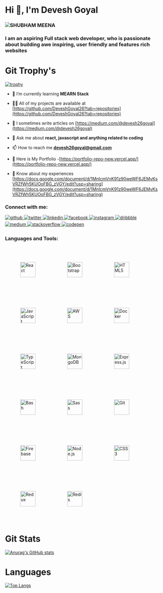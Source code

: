<h1 align="left">Hi 👋, I'm Devesh Goyal</h1>
<h3 align="left"> <img src="https://komarev.com/ghpvc/?username=DeveshGoyal26&label=Profile%20views&color=0e75b6&style=flat" alt="SHUBHAM MEENA" /> </h3>
<h3 align="left">I am an aspiring Full stack web developer, who is passionate about building awe inspiring, user friendly and features rich websites</h3>

<h1 align="left">Git Trophy's</h1>

[![trophy](https://github-profile-trophy.vercel.app/?username=DeveshGoyal26&theme=darkhub)](https://github.com/DeveshGoyal26/github-profile-trophy)

- 🌱 I’m currently learning **MEARN Stack**

- 👨‍💻 All of my projects are available at [https://github.com/DeveshGoyal26?tab=repositories](https://github.com/DeveshGoyal26?tab=repositories)

- 📝 I sometimes write articles on [https://medium.com/@devesh26goyal](https://medium.com/@devesh26goyal)

- 💬 Ask me about **react, javascript and anything related to coding**

- 📫 How to reach me **devesh26goyal@gmail.com**

- 📁 Here is My Portfolio -[https://portfolio-repo-new.vercel.app/](https://portfolio-repo-new.vercel.app/)

- 📄 Know about my experiences [https://docs.google.com/document/d/1MnIcmVnK91z90weWF6JEMvKsVRZfWh5KUOoFBG_zVGY/edit?usp=sharing](https://docs.google.com/document/d/1MnIcmVnK91z90weWF6JEMvKsVRZfWh5KUOoFBG_zVGY/edit?usp=sharing)

<h3 align="left">Connect with me:</h3>
<p align="left">
<a href="https://github.com/DeveshGoyal26" target="_blank">
<img src=https://img.shields.io/badge/github-%2324292e.svg?&style=for-the-badge&logo=github&logoColor=white alt=github style="margin-bottom: 5px;" />
</a>
<a href="https://twitter.com/Devesh263" target="_blank">
<img src=https://img.shields.io/badge/twitter-%2300acee.svg?&style=for-the-badge&logo=twitter&logoColor=white alt=twitter style="margin-bottom: 5px;" />
</a>
<a href="https://linkedin.com/in/devesh-goyal-8ab2b422b/" target="_blank">
<img src=https://img.shields.io/badge/linkedin-%231E77B5.svg?&style=for-the-badge&logo=linkedin&logoColor=white alt=linkedin style="margin-bottom: 5px;" />
</a>
<a href="https://www.facebook.com/devesh.goyal.5015" target="_blank">
<img src=https://img.shields.io/badge/facebook-%232E87FB.svg?&style=for-the-badge&logo=facebook&logoColor=white alt=facebook style="margin-bottom: 5px;" />
</a>
<a href="https://instagram.com/devesh2623" target="_blank">
<img src=https://img.shields.io/badge/instagram-%23000000.svg?&style=for-the-badge&logo=instagram&logoColor=white alt=instagram style="margin-bottom: 5px;" />
</a>
<a href="https://dribbble.com/devesh26" target="_blank">
<img src=https://img.shields.io/badge/dribbble-%23E45285.svg?&style=for-the-badge&logo=dribbble&logoColor=white alt=dribbble style="margin-bottom: 5px;" />
</a>
<a href="https://medium.com/@devesh26goyal" target="_blank">
<img src=https://img.shields.io/badge/medium-%23292929.svg?&style=for-the-badge&logo=medium&logoColor=white alt=medium style="margin-bottom: 5px;" />
</a>
<a href="https://stackoverflow.com/users/19226564/devesh-goyal" target="_blank">
<img src=https://img.shields.io/badge/stackoverflow-%23F28032.svg?&style=for-the-badge&logo=stackoverflow&logoColor=white alt=stackoverflow style="margin-bottom: 5px;" />
</a>
<a href="https://codepen.com/devolife" target="_blank">
<img src=https://img.shields.io/badge/codepen-%23131417.svg?&style=for-the-badge&logo=codepen&logoColor=white alt=codepen style="margin-bottom: 5px;" />
</a>  
</p>

<h3 align="left">Languages and Tools:</h3>

<div align="left">  
<a href="https://reactjs.org/" target="_blank"><img style="margin: 50px" src="https://profilinator.rishav.dev/skills-assets/react-original-wordmark.svg" alt="React" height="50" /></a>  
<a href="https://getbootstrap.com/docs/3.4/javascript/" target="_blank"><img style="margin: 50px" src="https://profilinator.rishav.dev/skills-assets/bootstrap-plain.svg" alt="Bootstrap" height="50" /></a>  
<a href="https://en.wikipedia.org/wiki/HTML5" target="_blank"><img style="margin: 50px" src="https://profilinator.rishav.dev/skills-assets/html5-original-wordmark.svg" alt="HTML5" height="50" /></a>  
<a href="https://www.javascript.com/" target="_blank"><img style="margin: 50px" src="https://profilinator.rishav.dev/skills-assets/javascript-original.svg" alt="JavaScript" height="50" /></a>  
<a href="https://angularjs.org/" target="_blank"><img style="margin: 50px" src="https://profilinator.rishav.dev/skills-assets/amazonwebservices-original-wordmark.svg" alt="AWS" height="50" /></a>  
<a href="https://www.docker.com/" target="_blank"><img style="margin: 50px" src="https://profilinator.rishav.dev/skills-assets/docker-original-wordmark.svg" alt="Docker" height="50" /></a>  
<a href="https://www.typescriptlang.org/" target="_blank"><img style="margin: 50px" src="https://profilinator.rishav.dev/skills-assets/typescript-original.svg" alt="TypeScript" height="50" /></a>  
<a href="https://www.mongodb.com/" target="_blank"><img style="margin: 50px" src="https://profilinator.rishav.dev/skills-assets/mongodb-original-wordmark.svg" alt="MongoDB" height="50" /></a>  
<a href="https://expressjs.com/" target="_blank"><img style="margin: 50px" src="https://profilinator.rishav.dev/skills-assets/express-original-wordmark.svg" alt="Express.js" height="50" /></a>  
<a href="https://www.gnu.org/software/bash/" target="_blank"><img style="margin: 50px" src="https://profilinator.rishav.dev/skills-assets/gnu_bash-icon.svg" alt="Bash" height="50" /></a>  
<a href="https://sass-lang.com/" target="_blank"><img style="margin: 50px" src="https://profilinator.rishav.dev/skills-assets/sass-original.svg" alt="Sass" height="50" /></a>  
<a href="https://github.com/" target="_blank"><img style="margin: 50px" src="https://profilinator.rishav.dev/skills-assets/git-scm-icon.svg" alt="Git" height="50" /></a>  
<a href="https://firebase.google.com/" target="_blank"><img style="margin: 50px" src="https://profilinator.rishav.dev/skills-assets/firebase.png" alt="Firebase" height="50" /></a>  
<a href="https://nodejs.org/" target="_blank"><img style="margin: 50px" src="https://profilinator.rishav.dev/skills-assets/nodejs-original-wordmark.svg" alt="Node.js" height="50" /></a>  
<a href="https://www.w3schools.com/css/" target="_blank"><img style="margin: 50px" src="https://profilinator.rishav.dev/skills-assets/css3-original-wordmark.svg" alt="CSS3" height="50" /></a>  
<a href="https://redux.js.org/" target="_blank"><img style="margin: 50px" src="https://profilinator.rishav.dev/skills-assets/redux-original.svg" alt="Redux" height="50" /></a>  
<a href="https://redis.io/" target="_blank"><img style="margin: 50px" src="https://profilinator.rishav.dev/skills-assets/redis-original-wordmark.svg" alt="Redis" height="50" /></a>  
</div>  

<h1 align="left">Git Stats</h1>

[![Anurag's GitHub stats](https://github-readme-stats.vercel.app/api?username=DeveshGoyal26&theme=dark&show_icons=true)](https://github.com/DeveshGoyal26/github-readme-stats)

<h1 align="left">Languages</h1>

[![Top Langs](https://github-readme-stats.vercel.app/api/top-langs/?username=DeveshGoyal26&layout=compact&theme=dark&show_icons=true)](https://github.com/DeveshGoyal26/github-readme-stats)
